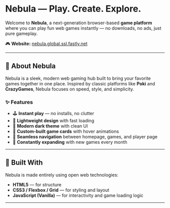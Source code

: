 # Nebula — Play. Create. Explore.

Welcome to **Nebula**, a next-generation browser-based **game platform** where you can play fun web games instantly — no downloads, no ads, just pure gameplay.

🎮 **Website:** [nebula.global.ssl.fastly.net](https://nebula.global.ssl.fastly.net)  


---

## 🚀 About Nebula
Nebula is a sleek, modern web gaming hub built to bring your favorite games together in one place. Inspired by classic platforms like **Poki** and **CrazyGames**, Nebula focuses on speed, style, and simplicity.

### ✨ Features
- 🕹️ **Instant play** — no installs, no clutter  
- 💾 **Lightweight design** with fast loading  
- 🌙 **Modern dark theme** with clean UI  
- 🧩 **Custom-built game cards** with hover animations  
- 🔗 **Seamless navigation** between homepage, games, and player page  
- 💬 **Constantly expanding** with new games every month  

---

## 🧱 Built With
Nebula is made entirely using open web technologies:
- **HTML5** — for structure  
- **CSS3 / Flexbox / Grid** — for styling and layout  
- **JavaScript (Vanilla)** — for interactivity and game loading logic  

---


